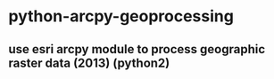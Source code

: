 # python-arcpy-geoprocessing

## use esri arcpy module to process geographic raster data (2013) (python2)
